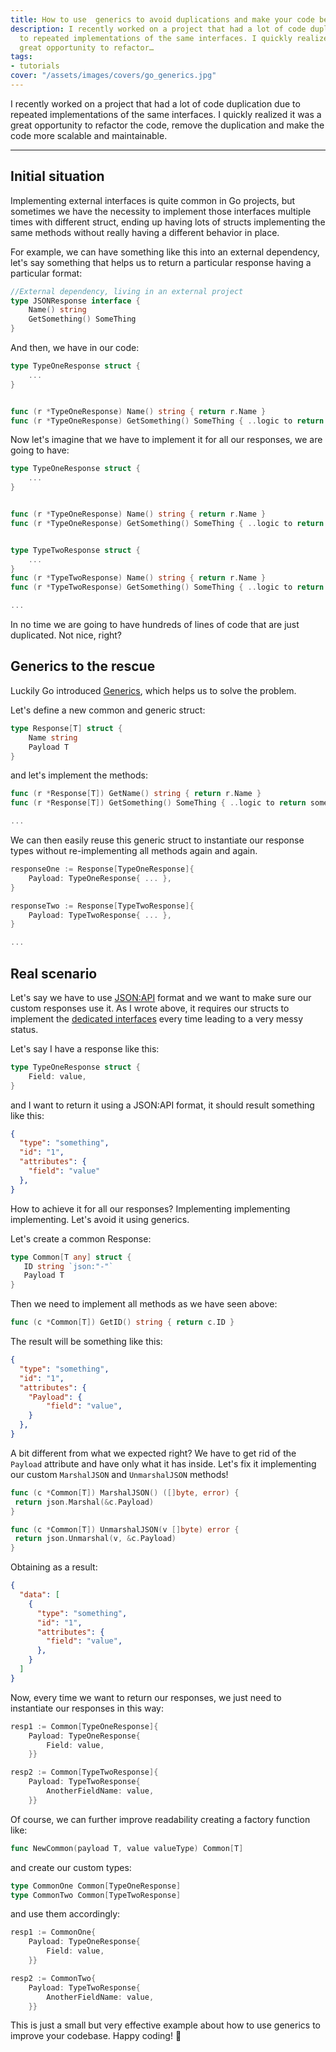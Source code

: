 ```yaml
---
title: How to use  generics to avoid duplications and make your code better
description: I recently worked on a project that had a lot of code duplication due
  to repeated implementations of the same interfaces. I quickly realized it was a
  great opportunity to refactor…
tags:
- tutorials
cover: "/assets/images/covers/go_generics.jpg"
---
```



I recently worked on a project that had a lot of code duplication due to repeated implementations of the same interfaces. I quickly realized it was a great opportunity to refactor the code, remove the duplication and make the code more scalable and maintainable.

---

## Initial situation

Implementing external interfaces is quite common in Go projects, but sometimes we have the necessity to implement those interfaces multiple times with different struct, ending up having lots of structs implementing the same methods without really having a different behavior in place.

For example, we can have something like this into an external dependency, let's say something that helps us to return a particular response having a particular format:

```go
//External dependency, living in an external project
type JSONResponse interface {
    Name() string
    GetSomething() SomeThing
}
```

And then, we have in our code:

```go
type TypeOneResponse struct {
    ...
}


func (r *TypeOneResponse) Name() string { return r.Name }
func (r *TypeOneResponse) GetSomething() SomeThing { ..logic to return something.. }
```

Now let's imagine that we have to implement it for all our responses, we are going to have:

```go
type TypeOneResponse struct {
    ...
}


func (r *TypeOneResponse) Name() string { return r.Name }
func (r *TypeOneResponse) GetSomething() SomeThing { ..logic to return something.. }


type TypeTwoResponse struct {
    ...
}
func (r *TypeTwoResponse) Name() string { return r.Name }
func (r *TypeTwoResponse) GetSomething() SomeThing { ..logic to return something.. }

...
```

In no time we are going to have hundreds of lines of code that are just duplicated. Not nice, right?

## Generics to the rescue

Luckily Go introduced [Generics](https://go.dev/doc/tutorial/generics), which helps us to solve the problem.

Let's define a new common and generic struct:

```go
type Response[T] struct {
    Name string
    Payload T
}
```

and let's implement the methods:

```go
func (r *Response[T]) GetName() string { return r.Name }
func (r *Response[T]) GetSomething() SomeThing { ..logic to return something.. }

...
```

We can then easily reuse this generic struct to instantiate our response types without re-implementing all methods again and again.

```go
responseOne := Response[TypeOneResponse]{
    Payload: TypeOneResponse{ ... },   
}

responseTwo := Response[TypeTwoResponse]{
    Payload: TypeTwoResponse{ ... },
}

...
```

## Real scenario

Let's say we have to use [JSON:API](https://jsonapi.org/) format and we want to make sure our custom responses use it.
As I wrote above, it requires our structs to implement the [dedicated interfaces](https://github.com/manyminds/api2go?tab=readme-ov-file#marshalidentifier) every time leading to a very messy status.

Let's say I have a response like this:

```go
type TypeOneResponse struct {
    Field: value,
}
```

and I want to return it using a JSON:API format, it should result something like this:

```json
{
  "type": "something",
  "id": "1",
  "attributes": {
    "field": "value"
  },
}
```

How to achieve it for all our responses? Implementing implementing implementing. Let's avoid it using generics.

Let's create a common Response:

```go
type Common[T any] struct {
   ID string `json:"-"`
   Payload T
}
```

Then we need to implement all methods as we have seen above:

```go
func (c *Common[T]) GetID() string { return c.ID }
```

The result will be something like this:

```json
{
  "type": "something",
  "id": "1",
  "attributes": {
    "Payload": {
        "field": "value",
    }
  },
}
```

A bit different from what we expected right? We have to get rid of the `Payload` attribute and have only what it has inside. Let's fix it implementing our custom `MarshalJSON` and `UnmarshalJSON` methods!

```go
func (c *Common[T]) MarshalJSON() ([]byte, error) {
 return json.Marshal(&c.Payload)
}

func (c *Common[T]) UnmarshalJSON(v []byte) error {
 return json.Unmarshal(v, &c.Payload)
}
```

Obtaining as a result:

```json
{
  "data": [
    {
      "type": "something",
      "id": "1",
      "attributes": {
        "field": "value",
      },
    }
  ]  
}
```

Now, every time we want to return our responses, we just need to instantiate our responses in this way:

```go
resp1 := Common[TypeOneResponse]{
    Payload: TypeOneResponse{
        Field: value,
    }}

resp2 := Common[TypeTwoResponse]{
    Payload: TypeTwoResponse{
        AnotherFieldName: value,
    }}
```

Of course, we can further improve readability creating a factory function like:

```go
func NewCommon(payload T, value valueType) Common[T]
```

and create our custom types:

```go
type CommonOne Common[TypeOneResponse]
type CommonTwo Common[TypeTwoResponse]
```

and use them accordingly:

```go
resp1 := CommonOne{
    Payload: TypeOneResponse{
        Field: value,
    }}

resp2 := CommonTwo{
    Payload: TypeTwoResponse{
        AnotherFieldName: value,
    }}
```

This is just a small but very effective example about how to use generics to improve your codebase. Happy coding! :rocket:
